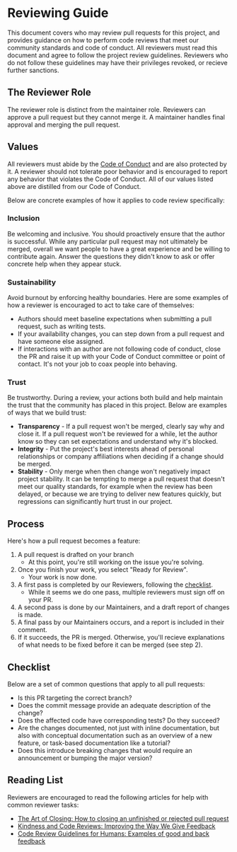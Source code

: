 # Reviewing Guide

This document covers who may review pull requests for this project, and provides guidance on how to perform code reviews that meet our community standards and code of conduct. All reviewers must read this document and agree to follow the project review guidelines. Reviewers who do not follow these guidelines may have their privileges revoked, or recieve further sanctions.

## The Reviewer Role

The reviewer role is distinct from the maintainer role. Reviewers can approve a pull request but they cannot merge it. A maintainer handles final approval and merging the pull request.

## Values

All reviewers must abide by the [Code of Conduct](.github/CODE_OF_CONDUCT.md) and are also protected by it. A reviewer should not tolerate poor behavior and is encouraged to report any behavior that violates the Code of Conduct. All of our values listed above are distilled from our Code of Conduct.

Below are concrete examples of how it applies to code review specifically:

### Inclusion

Be welcoming and inclusive. You should proactively ensure that the author is successful. While any particular pull request may not ultimately be merged, overall we want people to have a great experience and be willing to contribute again. Answer the questions they didn't know to ask or offer concrete help when they appear stuck.

### Sustainability

Avoid burnout by enforcing healthy boundaries. Here are some examples of how a reviewer is encouraged to act to take care of themselves:

* Authors should meet baseline expectations when submitting a pull request, such as writing tests.
* If your availability changes, you can step down from a pull request and have someone else assigned.
* If interactions with an author are not following code of conduct, close the PR and raise it up with your Code of Conduct committee or point of contact. It's not your job to coax people into behaving.

### Trust

Be trustworthy. During a review, your actions both build and help maintain the trust that the community has placed in this project. Below are examples of ways that we build trust:

* **Transparency** - If a pull request won't be merged, clearly say why and close it. If a pull request won't be reviewed for a while, let the author know so they can set expectations and understand why it's blocked.
* **Integrity** - Put the project's best interests ahead of personal relationships or company affiliations when deciding if a change should be merged.
* **Stability** - Only merge when then change won't negatively impact project stability. It can be tempting to merge a pull request that doesn't meet our quality standards, for example when the review has been delayed, or because we are trying to deliver new features quickly, but regressions can significantly hurt trust in our project.

## Process

Here's how a pull request becomes a feature:

1. A pull request is drafted on your branch
    * At this point, you're still working on the issue you're solving.
2. Once you finish your work, you select "Ready for Review".
    * Your work is now done.
3. A first pass is completed by our Reviewers, following the [checklist](#checklist).
    * While it seems we do one pass, multiple reviewers must sign off on your PR.
4. A second pass is done by our Maintainers, and a draft report of changes is made.
5. A final pass by our Maintainers occurs, and a report is included in their comment.
6. If it succeeds, the PR is merged. Otherwise, you'll recieve explanations of what needs to be fixed before it can be merged (see step 2).


## Checklist

Below are a set of common questions that apply to all pull requests:

- Is this PR targeting the correct branch?
- Does the commit message provide an adequate description of the change?
- Does the affected code have corresponding tests? Do they succeed?
- Are the changes documented, not just with inline documentation, but also with conceptual documentation such as an overview of a new feature, or task-based documentation like a tutorial? 
- Does this introduce breaking changes that would require an announcement or bumping the major version?


## Reading List

Reviewers are encouraged to read the following articles for help with common reviewer tasks:

* [The Art of Closing: How to closing an unfinished or rejected pull request](https://blog.jessfraz.com/post/the-art-of-closing/)
* [Kindness and Code Reviews: Improving the Way We Give Feedback](https://product.voxmedia.com/2018/8/21/17549400/kindness-and-code-reviews-improving-the-way-we-give-feedback)
* [Code Review Guidelines for Humans: Examples of good and back feedback](https://phauer.com/2018/code-review-guidelines/#code-reviews-guidelines-for-the-reviewer)
